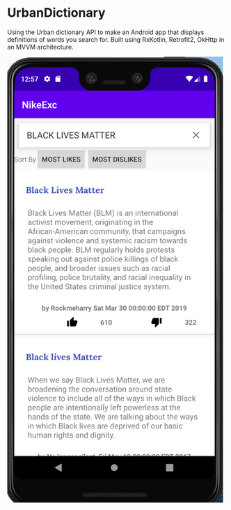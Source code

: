 # UrbanDictionary
Using the Urban dictionary API to make an Android app that displays definitions of words you search for. Built using RxKotlin, Retrofit2, OkHttp in an MVVM architecture.

![Alt text](/Urban/app/src/main/res/drawable-v24/ss/urban_ss.png?raw=true "Optional Title")